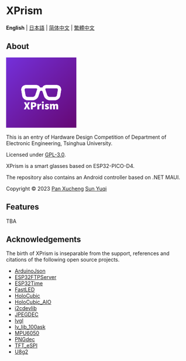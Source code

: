 # XPrism

**English** | [日本語](README.ja.md) | [简体中文](README.md) | [繁體中文](README.zh_TW.md)

## About

![appicon](.readme/appicon.png)

This is an entry of Hardware Design Competition of Department of Electronic Engineering, Tsinghua University.

Licensed under [GPL-3.0](https://www.gnu.org/licenses/gpl-3.0.html).

XPrism is a smart glasses based on ESP32-PICO-D4.

The repository also contains an Android controller based on .NET MAUI.

Copyright © 2023 [Pan Xucheng](https://github.com/Panxuc) [Sun Yuqi](https://github.com/always-del)

## Features

TBA

## Acknowledgements

The birth of XPrism is inseparable from the support, references and citations of the following open source projects.

- [ArduinoJson](https://github.com/bblanchon/ArduinoJson)
- [ESP32FTPServer](https://github.com/HenrikSte/ESP32FTPServer)
- [ESP32Time](https://github.com/fbiego/ESP32Time)
- [FastLED](https://github.com/FastLED/FastLED)
- [HoloCubic](https://github.com/peng-zhihui/HoloCubic)
- [HoloCubic_AIO](https://github.com/ClimbSnail/HoloCubic_AIO)
- [i2cdevlib](https://github.com/jrowberg/i2cdevlib)
- [JPEGDEC](https://github.com/bitbank2/JPEGDEC)
- [lvgl](https://github.com/lvgl/lvgl)
- [lv_lib_100ask](https://github.com/100askTeam/lv_lib_100ask)
- [MPU6050](https://github.com/kriswiner/MPU6050)
- [PNGdec](https://github.com/bitbank2/PNGdec)
- [TFT_eSPI](https://github.com/Bodmer/TFT_eSPI)
- [U8g2](https://github.com/olikraus/u8g2)